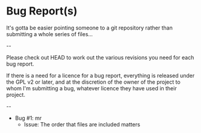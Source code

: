 # Bug Report(s)

It's gotta be easier pointing someone to a git repository rather than 
submitting a whole series of files...

--

Please check out HEAD to work out the various revisions you need for 
each bug report.

If there is a need for a licence for a bug report, everything is 
released under the GPL v2 or later, and at the discretion of the owner 
of the project to whom I'm submitting a bug, whatever licence they have 
used in their project.

--


* Bug #1: mr
  - Issue: The order that files are included matters
